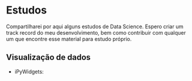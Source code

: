 # Estudos

Compartilharei por aqui alguns estudos de Data Science. Espero criar um track record do meu desenvolvimento, bem como contribuir com qualquer um que encontre esse material para estudo próprio.

## Visualização de dados

- iPyWidgets: 
